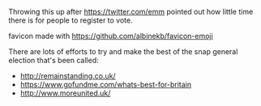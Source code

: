 Throwing this up after https://twitter.com/emm pointed out how little time there is for people to register to vote.

favicon made with https://github.com/albinekb/favicon-emoji

There are lots of efforts to try and make the best of the snap general election that's been called:

  * http://remainstanding.co.uk/
  * https://www.gofundme.com/whats-best-for-britain
  * http://www.moreunited.uk/
